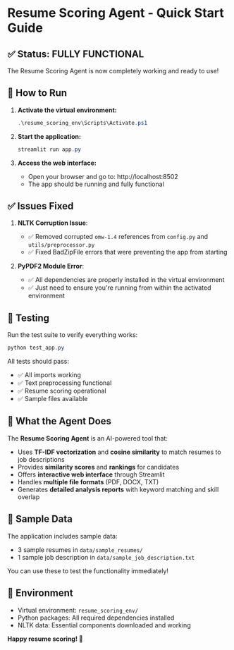 # Resume Scoring Agent - Quick Start Guide

## ✅ Status: FULLY FUNCTIONAL

The Resume Scoring Agent is now completely working and ready to use!

## 🚀 How to Run

1. **Activate the virtual environment:**
   ```powershell
   .\resume_scoring_env\Scripts\Activate.ps1
   ```

2. **Start the application:**
   ```powershell
   streamlit run app.py
   ```

3. **Access the web interface:**
   - Open your browser and go to: http://localhost:8502
   - The app should be running and fully functional

## ✅ Issues Fixed

1. **NLTK Corruption Issue**: 
   - ✅ Removed corrupted `omw-1.4` references from `config.py` and `utils/preprocessor.py`
   - ✅ Fixed BadZipFile errors that were preventing the app from starting

2. **PyPDF2 Module Error**:
   - ✅ All dependencies are properly installed in the virtual environment
   - ✅ Just need to ensure you're running from within the activated environment

## 🧪 Testing

Run the test suite to verify everything works:
```powershell
python test_app.py
```

All tests should pass:
- ✅ All imports working
- ✅ Text preprocessing functional
- ✅ Resume scoring operational
- ✅ Sample files available

## 🎯 What the Agent Does

The **Resume Scoring Agent** is an AI-powered tool that:
- Uses **TF-IDF vectorization** and **cosine similarity** to match resumes to job descriptions
- Provides **similarity scores** and **rankings** for candidates
- Offers **interactive web interface** through Streamlit
- Handles **multiple file formats** (PDF, DOCX, TXT)
- Generates **detailed analysis reports** with keyword matching and skill overlap

## 📁 Sample Data

The application includes sample data:
- 3 sample resumes in `data/sample_resumes/`
- 1 sample job description in `data/sample_job_description.txt`

You can use these to test the functionality immediately!

## 🔧 Environment

- Virtual environment: `resume_scoring_env/`
- Python packages: All required dependencies installed
- NLTK data: Essential components downloaded and working

**Happy resume scoring! 🎉**
